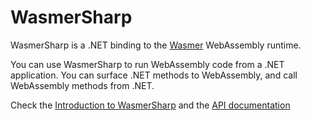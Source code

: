 # WasmerSharp

WasmerSharp is a .NET binding to the
[Wasmer](https://github.com/wasmerio/wasmer) WebAssembly runtime.

You can use WasmerSharp to run WebAssembly code from a .NET
application.  You can surface .NET methods to WebAssembly, and call
WebAssembly methods from .NET.

Check the [Introduction to WasmerSharp](articles/intro.html) and the
[API documentation](api/WasmerSharp.html)


